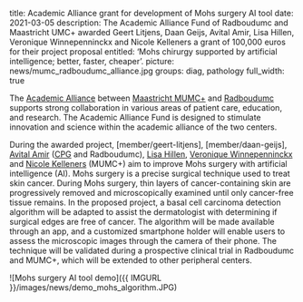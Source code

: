 title: Academic Alliance grant for development of Mohs surgery AI tool 
date: 2021-03-05
description: The Academic Alliance Fund of Radboudumc and Maastricht UMC+ awarded Geert Litjens, Daan Geijs, Avital Amir, Lisa Hillen, Veronique Winnepenninckx and Nicole Kelleners a grant of 100,000 euros for their project proposal entitled: ‘Mohs chirurgy supported by artificial intelligence; better, faster, cheaper’. 
picture: news/mumc_radboudumc_alliance.jpg
groups: diag, pathology
full_width: true

The [Academic Alliance]( https://www.mumc.nl/actueel/nieuws/de-academische-alliantie-zorghart-voor-zuidoost-nederland) between [Maastricht MUMC+]( https://www.mumc.nl/) and [Radboudumc]( https://www.radboudumc.nl/patientenzorg) supports strong collaboration in various areas of patient care, education, and research. The Academic Alliance Fund is designed to stimulate innovation and science within the academic alliance of the two centers. 

During the awarded project, [member/geert-litjens], [member/daan-geijs], [Avital Amir]( https://www.radboudumc.nl/afdelingen/pathologie/team-pathologie) ([CPG]( https://www.computationalpathologygroup.eu/) and Radboudumc), [Lisa Hillen]( https://pathologie.mumc.nl/nl/medewerkers/hillen), [Veronique Winnepenninckx]( https://pathologie.mumc.nl/specialisten/winnepenninckx-phd) and [Nicole Kelleners]( https://www.mumc.nl/en/node/7085) (MUMC+) aim to improve Mohs surgery with artificial intelligence (AI). Mohs surgery is a precise surgical technique used to treat skin cancer. During Mohs surgery, thin layers of cancer-containing skin are progressively removed and microscopically examined until only cancer-free tissue remains. In the proposed project, a basal cell carcinoma detection algorithm will be adapted to assist the dermatologist with determining if surgical edges are free of cancer. The algorithm will be made available through an app, and a customized smartphone holder will enable users to assess the microscopic images through the camera of their phone. The technique will be validated during a prospective clinical trial in Radboudumc and MUMC+, which will be extended to other peripheral centers. 

![Mohs surgery AI tool demo]({{ IMGURL }}/images/news/demo_mohs_algorithm.JPG)

